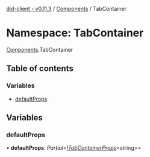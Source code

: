 [did-client - v0.11.3](../README.md) / [Components](components.md) / TabContainer

# Namespace: TabContainer

[Components](components.md).TabContainer

## Table of contents

### Variables

- [defaultProps](components.tabcontainer.md#defaultprops)

## Variables

### defaultProps

• **defaultProps**: *Partial*<[*ITabContainerProps*](../interfaces/components.itabcontainerprops.md)<string\>\>
